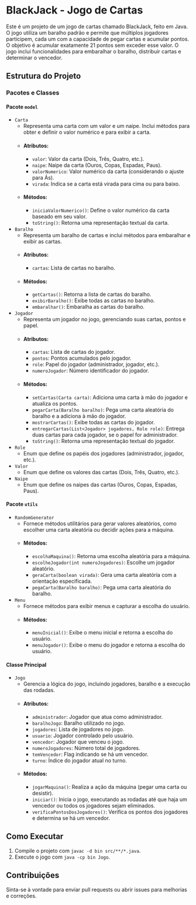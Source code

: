 # BlackJack - Jogo de Cartas
Este é um projeto de um jogo de cartas chamado BlackJack, feito em Java. O jogo utiliza um baralho padrão e permite que múltiplos jogadores participem, cada um com a capacidade de pegar cartas e acumular pontos. O objetivo é acumular exatamente 21 pontos sem exceder esse valor. O jogo inclui funcionalidades para embaralhar o baralho, distribuir cartas e determinar o vencedor.

## Estrutura do Projeto
### Pacotes e Classes
#### Pacote `model`
- `Carta`
  - Representa uma carta com um valor e um naipe. Inclui métodos para obter e definir o valor numérico e para exibir a carta.
  - #### Atributos:
    - `valor`: Valor da carta (Dois, Três, Quatro, etc.).
    - `naipe`: Naipe da carta (Ouros, Copas, Espadas, Paus).
    - `valorNumerico`: Valor numérico da carta (considerando o ajuste para Ás).
    - `virada`: Indica se a carta está virada para cima ou para baixo.
  - #### Métodos:
    - `iniciaValorNumerico()`: Define o valor numérico da carta baseado em seu valor.
    - `toString()`: Retorna uma representação textual da carta.
- `Baralho`
  - Representa um baralho de cartas e inclui métodos para embaralhar e exibir as cartas.
  - #### Atributos:
    - `cartas`: Lista de cartas no baralho.
  - #### Métodos:
    - `getCartas()`: Retorna a lista de cartas do baralho.
    - `exibirBaralho()`: Exibe todas as cartas no baralho.
    - `embaralhar()`: Embaralha as cartas do baralho.
- `Jogador`
  - Representa um jogador no jogo, gerenciando suas cartas, pontos e papel.
  - #### Atributos:
    - `cartas`: Lista de cartas do jogador.
    - `pontos`: Pontos acumulados pelo jogador.
    - `role`: Papel do jogador (administrador, jogador, etc.).
    - `numeroJogador`: Número identificador do jogador.
  - #### Métodos:
    - `setCartas(Carta carta)`: Adiciona uma carta à mão do jogador e atualiza os pontos.
    - `pegarCarta(Baralho baralho)`: Pega uma carta aleatória do baralho e a adiciona à mão do jogador.
    - `mostrarCartas()`: Exibe todas as cartas do jogador.
    - `entregarCartas(List<Jogador> jogadores, Role role)`: Entrega duas cartas para cada jogador, se o papel for administrador.
    - `toString()`: Retorna uma representação textual do jogador.
- `Role`
  - Enum que define os papéis dos jogadores (administrador, jogador, etc.).
- `Valor`
  - Enum que define os valores das cartas (Dois, Três, Quatro, etc.).
- `Naipe`
  - Enum que define os naipes das cartas (Ouros, Copas, Espadas, Paus).

#### Pacote `utils`

- `RandomGenerator`
  - Fornece métodos utilitários para gerar valores aleatórios, como escolher uma carta aleatória ou decidir ações para a máquina.
  - #### Métodos:
    - `escolhaMaquina()`: Retorna uma escolha aleatória para a máquina.
    - `escolheJogador(int numeroJogadores)`: Escolhe um jogador aleatório.
    - `geraCarta(boolean virada)`: Gera uma carta aleatória com a orientação especificada.
    - `pegaCarta(Baralho baralho)`: Pega uma carta aleatória do baralho.
- `Menu`
  - Fornece métodos para exibir menus e capturar a escolha do usuário.
  - #### Métodos:
    - `menuInicial()`: Exibe o menu inicial e retorna a escolha do usuário.
    - `menuJogador()`: Exibe o menu do jogador e retorna a escolha do usuário.

#### Classe Principal

- `Jogo`
  - Gerencia a lógica do jogo, incluindo jogadores, baralho e a execução das rodadas.
  - #### Atributos:
    - `administrador`: Jogador que atua como administrador.
    - `baralhoJogo`: Baralho utilizado no jogo.
    - `jogadores`: Lista de jogadores no jogo.
    - `usuario`: Jogador controlado pelo usuário.
    - `vencedor`: Jogador que venceu o jogo.
    - `numeroJogadores`: Número total de jogadores.
    - `temVencedor`: Flag indicando se há um vencedor.
    - `turno`: Índice do jogador atual no turno.
  - #### Métodos:
    - `jogarMaquina()`: Realiza a ação da máquina (pegar uma carta ou desistir).
    - `iniciar()`: Inicia o jogo, executando as rodadas até que haja um vencedor ou todos os jogadores sejam eliminados.
    - `verificaPontosDosJogadores()`: Verifica os pontos dos jogadores e determina se há um vencedor.

## Como Executar
1. Compile o projeto com `javac -d bin src/**/*.java`.
2. Execute o jogo com `java -cp bin Jogo`.

## Contribuições
Sinta-se à vontade para enviar pull requests ou abrir issues para melhorias e correções.
